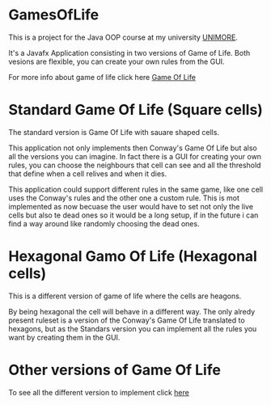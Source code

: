 # GamesOfLife
This is a project for the Java OOP course at my university [UNIMORE](https://international.unimore.it/).

It's a Javafx Application consisting in two versions of Game of Life.
Both vesions are flexible, you can create your own rules from the GUI.

For more info about game of life click here [Game Of Life](https://en.m.wikipedia.org/wiki/Conway%27s_Game_of_Life)

# Standard Game Of Life (Square cells)

The standard version is Game Of Life with sauare shaped cells.

This application not only implements then Conway's Game Of Life but also all the versions you can imagine.
In fact there is a GUI for creating your own rules, you can choose the neighbours that cell can see and all the threshold that define when a cell relives and when it dies.

This application could support different rules in the same game, like one cell uses the Conway's rules and the other one a custom rule.
This is mot implemented as now becuase the user would have to set not only the live cells but also te dead ones so it would be a long setup, if in the future i can find a way around like randomly choosing the dead ones.

# Hexagonal Gamo Of Life (Hexagonal cells)

This is a different version of game of life where the cells are heagons.

By being hexagonal the cell will behave in a different way.
The only alredy present ruleset is a version of the Conway's Game Of Life translated to hexagons, but as the Standars version you can implement all the rules you want by creating them in the GUI.



# Other versions of Game Of Life

To see all the different version to implement click [here](https://en.m.wikipedia.org/wiki/Euclidean_tilings_by_convex_regular_polygons#Regular_tilings)



